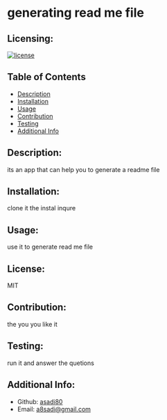 
  # generating read me file

  ## Licensing:
  [![license](https://img.shields.io/badge/license-MIT-blue)](https://shields.io)

  ## Table of Contents 
  - [Description](#description)
  - [Installation](#installation)
  - [Usage](#usage)
  - [Contribution](#contribution)
  - [Testing](#testing)
  - [Additional Info](#additional-info)

  ## Description:
  its an app that can help you to generate a readme file

  ## Installation:
  clone it the instal inqure 

  ## Usage:
  use it to generate read me file

  ## License:
  MIT

  ## Contribution:
  the you you like it

  ## Testing:
  run it and answer the quetions

  ## Additional Info:
  - Github: [asadi80](https://github.com/asadi80)
  - Email: a8sadi@gmail.com 
